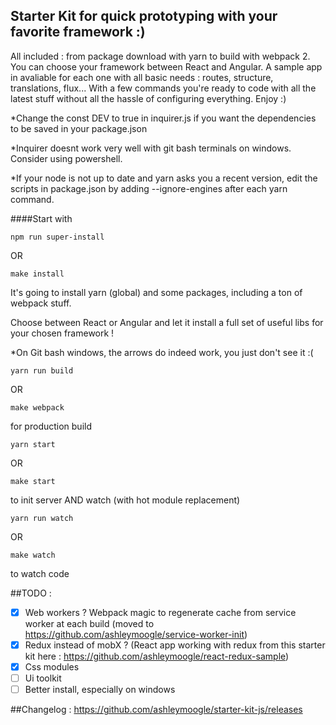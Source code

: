 ## Starter Kit for quick prototyping with your favorite framework :)
All included : from package download with yarn to build with webpack 2.
You can choose your framework between React and Angular. A sample app in avaliable for each one with all basic needs : routes, structure, translations, flux...
With a few commands you're ready to code with all the latest stuff without all the hassle of configuring everything.
Enjoy :)

*Change the const DEV to true in inquirer.js if you want the dependencies to be saved in your package.json

*Inquirer doesnt work very well with git bash terminals on windows. Consider using powershell.

*If your node is not up to date and yarn asks you a recent version, edit the scripts in package.json by adding --ignore-engines after each yarn command.

####Start with
```
npm run super-install
```
OR
```
make install
```

It's going to install yarn (global) and some packages, including a ton of webpack stuff.

Choose between React or Angular and let it install a full set of useful libs for your chosen framework !

*On Git bash windows, the arrows do indeed work, you just don't see it :(

```
yarn run build
```
OR
```
make webpack
```
for production build

```
yarn start
```
OR
```
make start
```
to init server AND watch (with hot module replacement)

```
yarn run watch
```
OR
```
make watch
```
to watch code

##TODO :
- [x] Web workers ? Webpack magic to regenerate cache from service worker at each build (moved to https://github.com/ashleymoogle/service-worker-init)
- [x] Redux instead of mobX ? (React app working with redux from this starter kit here : https://github.com/ashleymoogle/react-redux-sample)
- [x] Css modules
- [ ] Ui toolkit
- [ ] Better install, especially on windows

##Changelog : 
https://github.com/ashleymoogle/starter-kit-js/releases
